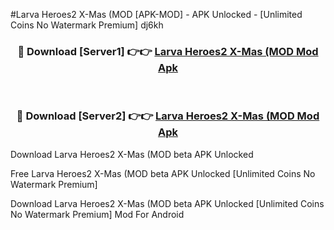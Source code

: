 #Larva Heroes2 X-Mas (MOD [APK-MOD] - APK Unlocked - [Unlimited Coins No Watermark Premium] dj6kh



<div align="center">

<h3>🔴 Download [Server1] 👉👉 <a href="https://momento.my/?title=Larva_Heroes2_X-Mas_(MOD">Larva Heroes2 X-Mas (MOD Mod Apk</a></h3><br>

<h3>🔴 Download [Server2] 👉👉 <a href="https://momento.my/?title=Larva_Heroes2_X-Mas_(MOD">Larva Heroes2 X-Mas (MOD Mod Apk</a></h3>
</div>



Download Larva Heroes2 X-Mas (MOD beta APK Unlocked

Free Larva Heroes2 X-Mas (MOD beta APK Unlocked [Unlimited Coins No Watermark Premium]

Download Larva Heroes2 X-Mas (MOD beta APK Unlocked [Unlimited Coins No Watermark Premium] Mod For Android

